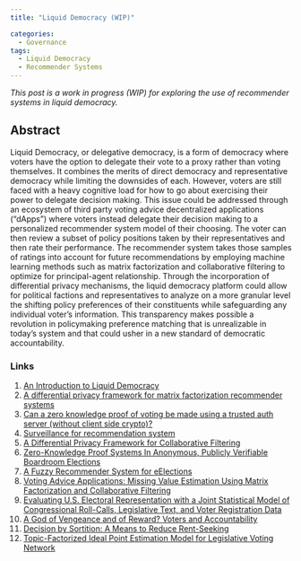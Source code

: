 ```yaml
---
title: "Liquid Democracy (WIP)"

categories:
  - Governance
tags:
  - Liquid Democracy
  - Recommender Systems
---
```


*This post is a work in progress (WIP) for exploring the use of recommender systems in liquid democracy.*

## Abstract

Liquid Democracy, or delegative democracy, is a form of democracy where voters have the option to delegate their vote to a proxy rather than voting themselves. It combines the merits of direct democracy and representative democracy while limiting the downsides of each. However, voters are still faced with a heavy cognitive load for how to go about exercising their power to delegate decision making. This issue could be addressed through an ecosystem of third party voting advice decentralized applications (“dApps”) where voters instead delegate their decision making to a personalized recommender system model of their choosing. The voter can then review a subset of policy positions taken by their representatives and then rate their performance. The recommender system takes those samples of ratings into account for future recommendations by employing machine learning methods such as matrix factorization and collaborative filtering to optimize for principal-agent relationship. Through the incorporation of differential privacy mechanisms, the liquid democracy platform could allow for political factions and representatives to analyze on a more granular level the shifting policy preferences of their constituents while safeguarding any individual voter’s information. This transparency makes possible a revolution in policymaking preference matching that is unrealizable in today’s system and that could usher in a new standard of democratic accountability.

### Links
1. [An Introduction to Liquid Democracy](https://medium.com/@memetic007/liquid-democracy-9cf7a4cb7f)
2. [A differential privacy framework for matrix factorization recommender systems](https://link.springer.com/article/10.1007/s11257-016-9177-7)
3. [Can a zero knowledge proof of voting be made using a trusted auth server (without client side crypto)?](https://security.stackexchange.com/questions/46709/can-a-zero-knowledge-proof-of-voting-be-made-using-a-trusted-auth-server-withou)
4. [Surveillance for recommendation system](https://medium.com/@LounLee/surveillance-for-recommendation-system-bc7803800a16)
5. [A Differential Privacy Framework for Collaborative Filtering](https://www.hindawi.com/journals/mpe/2019/1460234/)
6. [Zero-Knowledge Proof Systems In Anonymous, Publicly Verifiable Boardroom Elections](https://www.stratumn.com/en/blog/zero-knowledge-proof-systems-in-anonymous-publicly-verifiable-boardroom-elections/)
7. [A Fuzzy Recommender System for eElections](https://www.researchgate.net/publication/220266389_A_Fuzzy_Recommender_System_for_eElections)
8. [Voting Advice Applications: Missing Value Estimation Using Matrix Factorization and Collaborative Filtering](https://www.researchgate.net/publication/281945214_Voting_Advice_Applications_Missing_Value_Estimation_Using_Matrix_Factorization_and_Collaborative_Filtering)
9. [Evaluating U.S. Electoral Representation with a Joint Statistical Model of Congressional Roll-Calls, Legislative Text, and Voter Registration Data](http://people.ee.duke.edu/~lcarin/catalist_paper_final.pdf)
10. [A God of Vengeance and of Reward? Voters and Accountability](https://onlinelibrary.wiley.com/doi/full/10.1111/lsq.12223)
11. [Decision by Sortition: A Means to Reduce Rent-Seeking](https://www.jstor.org/stable/30025800?seq=1)
12. [Topic-Factorized Ideal Point Estimation Model for Legislative Voting Network](http://web.cs.ucla.edu/~yzsun/papers/KDD14_Voting_Oct.pdf)
